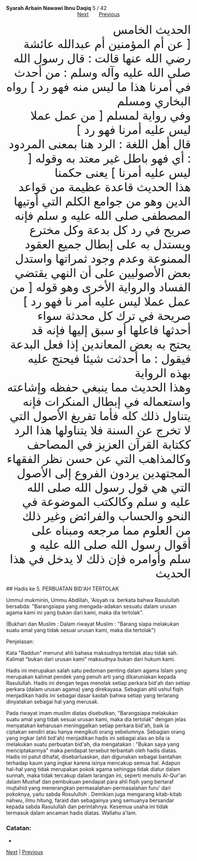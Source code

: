 <tr><td align=center><b>Syarah Arbain Nawawi Ibnu Daqiq</b> 5 / 42<br></td></tr><tr><td valign=top><center><a href='06'>Next</a> &nbsp; &nbsp; &nbsp; <a href='04'> Previous</a></center><section class='nass'><p lang='ar' dir='rtl' align=right><font size=6> الحديث الخامس <br />
[ عن أم المؤمنين أم عبدالله عائشة رضي الله عنها قالت : قال رسول الله صلى الله عليه وآله وسلم : من أحدث في أمرنا هذا ما ليس منه فهو رد ] رواه البخاري ومسلم <br />
وفي رواية لمسلم [ من عمل عملا ليس عليه أمرنا فهو رد ] <br />
قال أهل اللغة : الرد هنا بمعنى المردود : أي فهو باطل غير معتد به وقوله [ ليس عليه أمرنا ] يعنى حكمنا <br />
هذا الحديث قاعدة عظيمة من قواعد الدين وهو من جوامع الكلم التي أوتيها المصطفى صلى الله عليه و سلم فإنه صريح في رد كل بدعة وكل مخترع ويستدل به على إبطال جميع العقود الممنوعة وعدم وجود ثمراتها واستدل بعض الأصوليين على أن النهي يقتضي الفساد والرواية الأخرى وهو قوله [ من عمل عملا ليس عليه أمر نا فهو رد ] صريحة في ترك كل محدثة سواء أحدثها فاعلها أو سبق إليها فإنه قد يحتج به بعض المعاندين إذا فعل البدعة فيقول : ما أحدثت شيئا فيحتج عليه بهذه الرواية <br />
وهذا الحديث مما ينبغي حفظه وإشاعته واستعماله في إبطال المنكرات فإنه يتناول ذلك كله فأما تفريغ الأصول التي لا تخرج عن السنة فلا يتناولها هذا الرد ككتابة القرآن العزيز في المصاحف وكالمذاهب التي عن حسن نظر الفقهاء المجتهدين يردون الفروع إلى الأصول التي هي قول رسول الله صلى الله عليه و سلم وكالكتب الموضوعة في النحو والحساب والفرائض وغير ذلك من العلوم مما مرجعه ومبناه على أقوال رسول الله صلى الله عليه و سلم وأوامره فإن ذلك لا يدخل في هذا الحديث <br />
</font></p></section>

<div markdown="1">
## Hadis ke 5. PERBUATAN BID'AH TERTOLAK
  
Ummul mukminin, Ummu Abdillah, 'Aisyah ra. berkata bahwa Rasulullah  bersabda: "Barangsiapa yang mengada-adakan sesuatu dalam urusan agama kami ini yang bukan dari kami, maka dia tertolak".

(Bukhari dan Muslim : Dalam riwayat Muslim : "Barang siapa melakukan suatu amal yang tidak sesuai urusan kami, maka dia tertolak")

Penjelasan:

Kata  "Raddun" menurut ahli bahasa maksudnya tertolak atau tidak sah. Kalimat "bukan dari urusan kami" maksudnya bukan dari hukum kami.

Hadis   ini   merupakan  salah   satu   pedoman  penting  dalam  agama  Islam   yang merupakan kalimat pendek yang penuh arti yang dikaruniakan kepada Rasulullah. Hadis  ini  dengan  tegas  menolak setiap  perkara bid'ah  dan  setiap  perkara (dalam urusan agama) yang direkayasa. Sebagian ahli ushul fiqih menjadikan hadis ini sebagai dasar kaidah bahwa setiap yang terlarang dinyatakan sebagai hal yang merusak.

Pada riwayat imam muslim diatas disebutkan, "Barangsiapa melakukan suatu amal yang  tidak  sesuai  urusan  kami,  maka  dia  tertolak"  dengan  jelas  menyatakan keharusan meninggalkan setiap perkara bid'ah, baik ia ciptakan sendiri atau hanya mengikuti orang sebelumnya. Sebagian orang yang ingkar (ahli bid'ah) menjadikan hadis ini sebagai alas an bila ia melakukan suatu perbuatan bid'ah, dia mengatakan : "Bukan saya yang menciptakannya" maka pendapat tersebut terbantah oleh hadis diatas. Hadis ini patut dihafal, disebarluaskan, dan digunakan sebagai bantahan terhadap kaum yang ingkar karena isinya mencakup semua hal. Adapun hal-hal yang tidak merupakan pokok agama sehingga tidak diatur dalam sunnah,  maka tidak tercakup dalam larangan ini, seperti menulis Al-Qur'an dalam Mushaf dan pembukuan pendapat para ahli fiqih yang  bertaraf  mujtahid  yang  menerangkan  permasalahan-permasalahan  furu'  dari pokoknya, yaitu sabda Rosululloh . Demikian juga mengarang kitab-kitab nahwu, ilmu hitung, faraid dan sebagainya yang semuanya bersandar kepada sabda Rasulullah dan perintahnya. Kesemua usaha ini tidak termasuk dalam ancaman hadis diatas. Wallahu a'lam.

### Catatan:  
- 

[Next](06) | [Previous](04)
</div>
